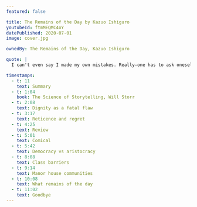 ```yaml
---
featured: false

title: The Remains of the Day by Kazuo Ishiguro
youtubeId: ftmMEQMC4oY
datePublished: 2020-07-01
image: cover.jpg

ownedBy: The Remains of the Day, Kazuo Ishiguro

quote: |
  I can't even say I made my own mistakes. Really—one has to ask oneself—what dignity is there in that?

timestamps:
  - t: 11
    text: Summary
  - t: 1:04
    book: The Science of Storytelling, Will Storr
  - t: 2:08
    text: Dignity as a fatal flaw
  - t: 3:17
    text: Reticence and regret
  - t: 4:25
    text: Review
  - t: 5:01
    text: Comical
  - t: 5:42
    text: Democracy vs aristocracy
  - t: 8:08
    text: Class barriers
  - t: 9:14
    text: Manor house communities
  - t: 10:08
    text: What remains of the day
  - t: 11:02
    text: Goodbye
---
```

